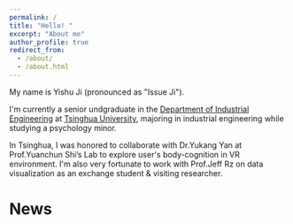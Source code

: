 ```yaml
---
permalink: /
title: "Hello! "
excerpt: "About me"
author_profile: true
redirect_from: 
  - /about/
  - /about.html
---
```


My name is Yishu Ji (pronounced as "Issue Ji").

I'm currently a senior undgraduate in the [Department of Industrial Engineering](https://www.ie.tsinghua.edu.cn/) at [Tsinghua University](https://www.tsinghua.edu.cn/en/), majoring in industrial engineering while studying a psychology minor.

In Tsinghua, I was honored to collaborate with Dr.Yukang Yan at Prof.Yuanchun Shi’s Lab to explore user's body-cognition in VR environment. I'm also very fortunate to work with Prof.Jeff Rz on data visualization as an exchange student & visiting researcher.


News
======
